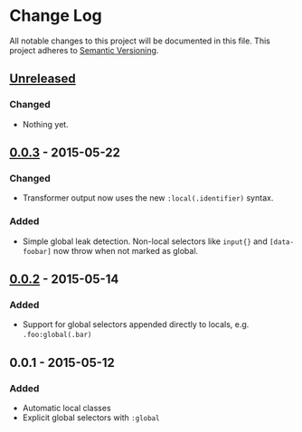 # Change Log
All notable changes to this project will be documented in this file.
This project adheres to [Semantic Versioning](http://semver.org/).

## [Unreleased][unreleased]
### Changed
- Nothing yet.

## [0.0.3] - 2015-05-22
### Changed
- Transformer output now uses the new `:local(.identifier)` syntax.

### Added
- Simple global leak detection. Non-local selectors like `input{}` and `[data-foobar]` now throw when not marked as global.

## [0.0.2] - 2015-05-14
### Added
- Support for global selectors appended directly to locals, e.g. `.foo:global(.bar)`

## 0.0.1 - 2015-05-12
### Added
- Automatic local classes
- Explicit global selectors with `:global`

[unreleased]: https://github.com/markdalgleish/postcss-local-scope/compare/v0.0.3...HEAD
[0.0.2]:      https://github.com/markdalgleish/postcss-local-scope/compare/v0.0.1...v0.0.2
[0.0.3]:      https://github.com/markdalgleish/postcss-local-scope/compare/v0.0.2...v0.0.3
